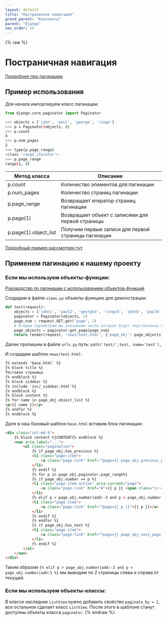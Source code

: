```yaml
---
layout: default
title: "Постраничная навигация"
grand_parent: "Конспекты"
parent: "Django"
nav_order: 25
---
```

{% raw %}
# Постраничная навигация

[Подробнее про пагинацию](https://docs.djangoproject.com/en/3.0/ref/paginator/)

## Пример использования

Для начала импортируем класс пагинации:

```py
from django.core.paginator import Paginator
```

```sh
>>> objects = ['john', 'paul', 'george', 'ringo']
>>> p = Paginator(objects, 2)
>>> p.count
4
>>> p.num_pages
2
>>> type(p.page_range)
<class 'range_iterator'>
>>> p.page_range
range(1, 3)
```

| Метод класса          | Описание                                            |
| --------------------- | --------------------------------------------------- |
| p.count               | Количество элементов для пагинации                  |
| p.num_pages           | Количество страниц пагинации                        |
| p.page_range          | Возвращает итератор страниц пагинации               |
| p.page(1)             | Возвращает объект с записями для первой страницы    |
| p.page(1).object_list | Получим первые записи для первой страницы пагинации |

[Подробный пример рассмотрен тут](https://docs.djangoproject.com/en/3.0/topics/pagination/)

## Применем пагинацию к нашему проекту

### Если мы используем объекты-функции:

[Руководство по пагинации с использованием объектов-функций](https://docs.djangoproject.com/en/3.0/topicspagination/#using-paginator-in-a-view-function)

Создадим в файле `views.py` объекты-функцию для демонстрации:

```py
def test(request):
    objects = ['john1', 'paul2', 'george3', 'ringo4', 'john5', 'paul6', 'george7']
    paginator = Paginator(objects, 2)
    page_num = request.GET.get('page', 1)  
    # Вторым параметром мы указываем число которое будет подставленно в случае если метод GET ничего не получит
    page_objects = paginator.get_page(page_num)
    return render(request, 'news/test.html', {'page_obj': page_objects})
```

Далее пропишем в файле `urls.py` путь: `path('test/',test, name='test'),`

И создадим шаблон `news/test.html`:

```HTML
{% extends 'base.html' %}
{% block title %}
Тестовая страница
{% endblock %}
{% block sidebar %}
{% include 'inc/_sidebar.html'%}
{% endblock %}
{% block content %}
{% for name in page_obj.object_list %}
<p>{{ name }}</p>
{% endfor %}
{% endblock %}
```

Дале в наш базовый шаблон `base.html` вставим блок пагинации:
```HTML
<div class="col-md-9">
    {% block content %}CONTENT{% endblock %}
    <nav aria-label="...">
        <ul class="pagination">
            {% if page_obj.has_previous %}
            <li class="page-item">
                <a class="page-link" href="?page={{ page_obj.previous_page_number }}" tabindex="-1">Previous</a>
            </li>
            {% endif %}
            {% for p in page_obj.paginator.page_range%}
            {% if page_obj.number == p %}
            <li class="page-item active" aria-current="page">
                <a class="page-link" href="#">{{ p }} <span class="sr-only">(current)</span></a>
            </li>
            {% elif p > page_obj.number|add:-3 and p < page_obj.number|add:3 %}
            <li class="page-item">
                <a class="page-link" href="?page={{ p }}">{{ p }}</a>
            </li>
            {% endif %}
            {% endfor %}
            {% if page_obj.has_next %}
            <li class="page-item">
                <a class="page-link" href="?page={{ page_obj.next_page_number }}">Next</a>
            </li>
            {% endif %}
        </ul>
    </nav>
</div>
```

Таким образом `{% elif p > page_obj.number|add:-3 and p < page_obj.number|add:3 %}` мы выводим по 2 страницы слева и справа от текущей.

### Если мы используем объекты-классы:

В классе наследник `ListView` нужно добавить свойство `paginate_by = 2`, все остальное сделает класс `ListView`.
После этого в шаблоне станут доступны объекты класса `paginator`.
{% endraw %}
